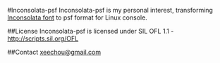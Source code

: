 #Inconsolata-psf
Inconsolata-psf is my personal interest, transforming 
[Inconsolata font](http://www.levien.com/type/myfonts/inconsolata.html) to psf
format for Linux console.

##License
Inconsolata-psf is licensed under SIL OFL 1.1
 -http://scripts.sil.org/OFL
  
##Contact
xeechou@gmail.com
